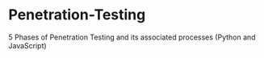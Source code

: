 # Penetration-Testing
5 Phases of Penetration Testing and its associated processes (Python and JavaScript)
